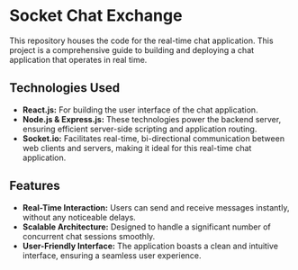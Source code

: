 # Socket Chat Exchange

This repository houses the code for the real-time chat application. This project is a comprehensive guide to building and deploying a chat application that operates in real time.

## Technologies Used
- **React.js:** For building the user interface of the chat application.
- **Node.js & Express.js:** These technologies power the backend server, ensuring efficient server-side scripting and application routing.
- **Socket.io:** Facilitates real-time, bi-directional communication between web clients and servers, making it ideal for this real-time chat application.

## Features
- **Real-Time Interaction:** Users can send and receive messages instantly, without any noticeable delays.
- **Scalable Architecture:** Designed to handle a significant number of concurrent chat sessions smoothly.
- **User-Friendly Interface:** The application boasts a clean and intuitive interface, ensuring a seamless user experience.
